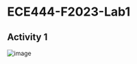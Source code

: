 # ECE444-F2023-Lab1

## Activity 1
![image](https://github.com/ghosetuhin/ECE444-F2023-Lab1/assets/71938696/efc54ef7-61df-440a-ae8d-07a1e7458ce9)

